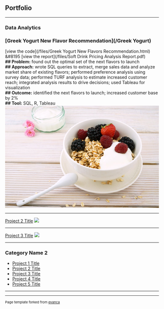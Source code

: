## Portfolio

---

### Data Analytics

### [Greek Yogurt New Flavor Recommendation](/Greek Yogurt)  <br>
[view the code](/files/Greek Yogurt New Flavors Recommendation.html) &#8195 [view the report](/files/Soft Drink Pricing Analysis Report.pdf)  <br>
**## Problem:** found out the optimal set of the next flavors to launch  <br>
**## Approach:** wrote SQL queries to extract, merge sales data and analyze market share of existing flavors; performed preference analysis using survey data; performed TURF analysis to estimate increased customer reach; integrated analysis results to drive decisions; used Tableau for visualization  <br>
**## Outcome:** identified the next flavors to launch; increased customer base by 2%  <br>
**## Tool:** SQL, R, Tableau  <br>
<img src="images/greek yogurt.jpeg?raw=true"/>

---
[Project 2 Title](/pdf/sample_presentation.pdf)
<img src="images/dummy_thumbnail.jpg?raw=true"/>

---
[Project 3 Title](http://example.com/)
<img src="images/dummy_thumbnail.jpg?raw=true"/>

---

### Category Name 2

- [Project 1 Title](http://example.com/)
- [Project 2 Title](http://example.com/)
- [Project 3 Title](http://example.com/)
- [Project 4 Title](http://example.com/)
- [Project 5 Title](http://example.com/)

---




---
<p style="font-size:11px">Page template forked from <a href="https://github.com/evanca/quick-portfolio">evanca</a></p>
<!-- Remove above link if you don't want to attibute -->

